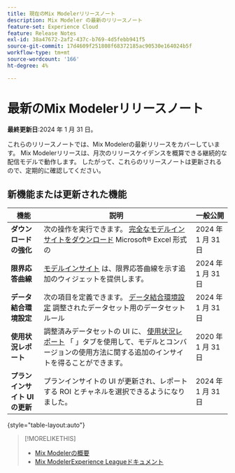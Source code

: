 ```yaml
---
title: 現在のMix Modelerリリースノート
description: Mix Modeler の最新のリリースノート
feature-set: Experience Cloud
feature: Release Notes
exl-id: 38a47672-2af2-437c-b769-4d5febb941f5
source-git-commit: 17d4609f251808f68372185ac90530e164024b5f
workflow-type: tm+mt
source-wordcount: '166'
ht-degree: 4%

---
```


# 最新のMix Modelerリリースノート

**最終更新日**:2024 年 1 月 31 日。

これらのリリースノートでは、Mix Modelerの最新リリースをカバーしています。 Mix Modelerリリースは、月次のリリースケイデンスを概算できる継続的な配信モデルで動作します。 したがって、これらのリリースノートは更新されるので、定期的に確認してください。


## 新機能または更新された機能

| 機能 | 説明 | 一般公開 |
|---|---|---|
| **ダウンロードの強化** | 次の操作を実行できます。 [完全なモデルインサイトをダウンロード](../models/insights.md) Microsoft® Excel 形式の | 2024 年 1 月 31 日 |
| **限界応答曲線** | [モデルインサイト](../models/insights.md) は、限界応答曲線を示す追加のウィジェットを提供します。 | 2024 年 1 月 31 日 |
| **データ結合環境設定** | 次の項目を定義できます。 [データ結合環境設定](../harmonize-data/dataset-rules.md#data-merge-preferences) 調整されたデータセット用のデータセットルール | 2024 年 1 月 31 日 |
| **使用状況レポート** | 調整済みデータセットの UI に、 [使用状況レポート](../harmonize-data/usage-report.md) 「 」タブを使用して、モデルとコンバージョンの使用方法に関する追加のインサイトを得ることができます。 | 2020 年 1 月 31 日 |
| **プランインサイト UI の更新** | プランインサイトの UI が更新され、レポートする ROI とチャネルを選択できるようになりました。 | 2024 年 1 月 31 日 |

{style="table-layout:auto"}


>[!MORELIKETHIS]
>
>* [Mix Modelerの概要](https://business.adobe.com/products/experience-platform/planning-and-measurement.html)
>* [Mix ModelerExperience Leagueドキュメント](https://experienceleague.adobe.com/docs/mix-modeler.html?lang=ja)
